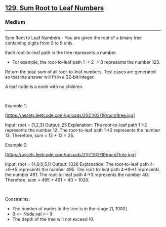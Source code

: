 <h2><a href="https://leetcode.com/problems/sum-root-to-leaf-numbers/">129. Sum Root to Leaf Numbers</a></h2><h3>Medium</h3><hr>Sum Root to Leaf Numbers - You are given the root of a binary tree containing digits from 0 to 9 only.

Each root-to-leaf path in the tree represents a number.

 * For example, the root-to-leaf path 1 -> 2 -> 3 represents the number 123.

Return the total sum of all root-to-leaf numbers. Test cases are generated so that the answer will fit in a 32-bit integer.

A leaf node is a node with no children.

 

Example 1:

[https://assets.leetcode.com/uploads/2021/02/19/num1tree.jpg]


Input: root = [1,2,3]
Output: 25
Explanation:
The root-to-leaf path 1->2 represents the number 12.
The root-to-leaf path 1->3 represents the number 13.
Therefore, sum = 12 + 13 = 25.


Example 2:

[https://assets.leetcode.com/uploads/2021/02/19/num2tree.jpg]


Input: root = [4,9,0,5,1]
Output: 1026
Explanation:
The root-to-leaf path 4->9->5 represents the number 495.
The root-to-leaf path 4->9->1 represents the number 491.
The root-to-leaf path 4->0 represents the number 40.
Therefore, sum = 495 + 491 + 40 = 1026.


 

Constraints:

 * The number of nodes in the tree is in the range [1, 1000].
 * 0 <= Node.val <= 9
 * The depth of the tree will not exceed 10.